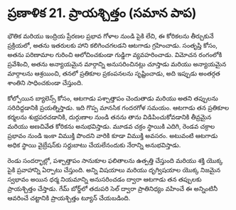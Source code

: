 # ప్రణాళిక 21. ప్రాయశ్చిత్తం (సమాన పాప)

భౌతిక మరియు ఇంద్రియ ప్రేరణల ప్రభావ గోళాల నుండి పైకి లేచి, ఈ కోరికలను తీర్చుకునే ప్రక్రియలో, అతను ఇతరులకు హాని కలిగించగలడని ఆటగాడు గ్రహించాడు. సంతృప్తి కోసం, అతను పరిణామాల గురించి ఆలోచించకుండా గుడ్డిగా వ్యవహరించాడు. విమోచన రంగంలోకి ప్రవేశించి, అతను అన్యాయమైన మార్గాన్ని అనుసరించినట్లు చూస్తాడు మరియు అన్యాయమైన మార్గాలను ఆశ్రయించి, తనలో ప్రతికూల ప్రకంపనలను సృష్టించాడు, అది ఇప్పుడు అంతర్గత శాంతిని సాధించకుండా చేస్తుంది.

కోల్పోయిన బ్యాలెన్స్ కోసం, ఆటగాడు పశ్చాత్తాపం చెందుతాడు మరియు అతని తప్పులను సరిదిద్దడానికి ప్రయత్నిస్తాడు. ఇది గొప్ప మానసిక గందరగోళ సమయం. ఆటగాడు తన ప్రతికూల కర్మలను శుభ్రపరచడానికి, దుర్గుణాల నుండి తనను తాను విడిపించుకోవడానికి తీవ్రమైన మరియు అణచివేత కోరికను అనుభవిస్తాడు. మూడవ చక్రం స్థాయికి ఎదిగి, రెండవ చక్రాల ప్రభావం నుండి ఇంకా విముక్తి పొందని వారికి కూడా విముక్తి అవసరం. అటువంటి ఆటగాడు అధిక స్థాయి వైబ్రేషన్‌కు సర్దుబాటు చేయలేనందుకు నేరాన్ని అనుభవిస్తాడు.

రెండు సందర్భాల్లో, పశ్చాత్తాపం సానుకూల ఫలితాలను ఉత్పత్తి చేస్తుంది మరియు శక్తి యొక్క పైకి ప్రవాహాన్ని ఏర్పాటు చేస్తుంది. అన్ని విషయాలు మరియు దృగ్విషయాల యొక్క నిజమైన స్వభావం అయిన ధర్మ నియమాన్ని అనుసరించడం ద్వారా ఆటగాడు తన తప్పులకు ప్రాయశ్చిత్తం చేస్తాడు. గేమ్ బోర్డ్‌లో తదుపరి సెల్ ద్వారా ప్రాతినిధ్యం వహించే ఈ అన్నింటినీ ఆవరించే చట్టానికి ప్రాయశ్చిత్తం ట్యూన్ చేయబడింది.
